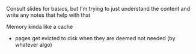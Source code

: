 
Consult slides for basics, but I'm trying to just understand the content and write any notes that help with that

Memory kinda like a cache
- pages get evicted to disk when they are deemed not needed (by whatever algo)
